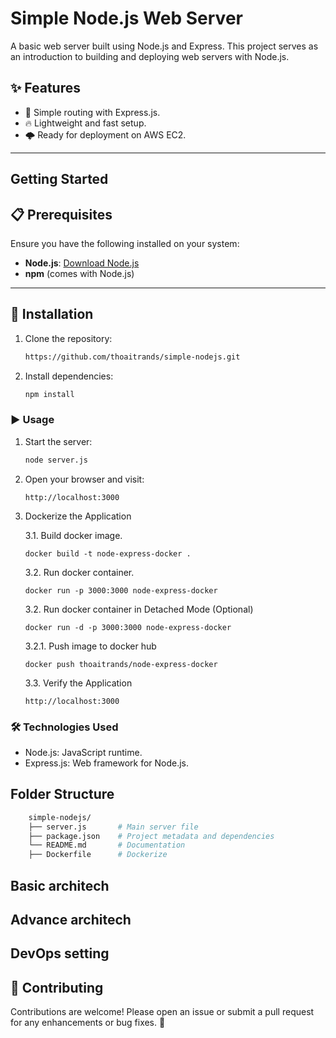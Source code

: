 # Simple Node.js Web Server

A basic web server built using Node.js and Express. This project serves as an introduction to building and deploying web servers with Node.js.

## ✨ Features

- 🚀 Simple routing with Express.js.
- 🔥 Lightweight and fast setup.
- 🌩️ Ready for deployment on AWS EC2.

---

## Getting Started

## 📋 Prerequisites

Ensure you have the following installed on your system:

- **Node.js**: [Download Node.js](https://nodejs.org/)
- **npm** (comes with Node.js)

---

## 📂 Installation

1. Clone the repository:
   ```bash
   https://github.com/thoaitrands/simple-nodejs.git

2. Install dependencies:
    ```bash
    npm install

### ▶️ Usage

1. Start the server:
    ```bash
    node server.js

2. Open your browser and visit:
    ```arduino
    http://localhost:3000
3. Dockerize the Application

    3.1. Build docker image.
    ```
    docker build -t node-express-docker .
    ```
    3.2. Run docker container.
    ```
    docker run -p 3000:3000 node-express-docker
    ```
    3.2. Run docker container in Detached Mode (Optional)
    ```
    docker run -d -p 3000:3000 node-express-docker
    ```
    3.2.1. Push image to docker hub
    ```
    docker push thoaitrands/node-express-docker
    ```
    3.3. Verify the Application
    ```
    http://localhost:3000
    ```

### 🛠️ Technologies Used
- Node.js: JavaScript runtime.
- Express.js: Web framework for Node.js.

## Folder Structure

```bash
    simple-nodejs/
    ├── server.js       # Main server file
    ├── package.json    # Project metadata and dependencies
    └── README.md       # Documentation
    ├── Dockerfile      # Dockerize
```

## Basic architech

## Advance architech

## DevOps setting

## 🤝 Contributing

Contributions are welcome! Please open an issue or submit a pull request for any enhancements or bug fixes. 🙌
